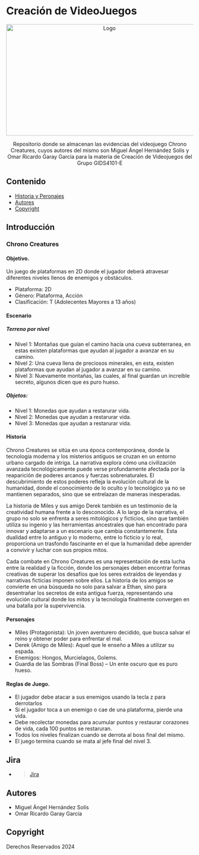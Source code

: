 # Creación de VideoJuegos

<p align="center">
    <img src="https://img.freepik.com/vector-gratis/fondo-controlador-videojuego-futurista-espacio-texto_1017-54730.jpg" alt="Logo" width=540 height=300>

  <p align="center">
    Repositorio donde se almacenan las evidencias del videojuego Chrono Creatures, cuyos autores del mismo son Miguel Ángel Hernández Solís y Omar Ricardo Garay García para la materia de Creación de Videojuegos del Grupo GIDS4101-E
  </p>
</p>

## Contenido

- [Historia y Peronajes](#introducción)
- [Autores](#autores)
- [Copyright](#copyright)

## Introducción

### Chrono Creatures

#### Objetivo.

Un juego de plataformas en 2D donde el jugador deberá atravesar diferentes niveles llenos de enemigos y obstáculos.

- Plataforma: 2D
- Género: Plataforma, Acción
- Clasificación: T (Adolecentes Mayores a 13 años)

#### Escenario

##### Terreno por nivel

- Nivel 1: Montañas que guían el camino hacía una cueva subterranea, en estas existen plataformas que ayudan al jugador a avanzar en su camino.
- Nivel 2: Una cueva llena de preciosos minerales, en esta, existen plataformas que ayudan al jugador a avanzar en su camino.
- Nivel 3: Nuevamente montañas, las cuales, al final guardan un increíble secreto, algunos dicen que es puro hueso.

##### Objetos:

- Nivel 1: Monedas que ayudan a restarurar vida.
- Nivel 2: Monedas que ayudan a restarurar vida.
- Nivel 3: Monedas que ayudan a restarurar vida.

#### Historia

Chrono Creatures se sitúa en una época contemporánea, donde la tecnología moderna y los misterios antiguos se cruzan en un entorno urbano cargado de intriga. La narrativa explora cómo una civilización avanzada tecnológicamente puede verse profundamente afectada por la reaparición de poderes arcanos y fuerzas sobrenaturales. El descubrimiento de estos poderes refleja la evolución cultural de la humanidad, donde el conocimiento de lo oculto y lo tecnológico ya no se mantienen separados, sino que se entrelazan de maneras inesperadas.

La historia de Miles y sus amigo Derek también es un testimonio de la creatividad humana frente a lo desconocido. A lo largo de la narrativa, el grupo no solo se enfrenta a seres mitológicos y ficticios, sino que también utiliza su ingenio y las herramientas ancestrales que han encontrado para innovar y adaptarse a un escenario que cambia constantemente. Esta dualidad entre lo antiguo y lo moderno, entre lo ficticio y lo real, proporciona un trasfondo fascinante en el que la humanidad debe aprender a convivir y luchar con sus propios mitos.

Cada combate en Chrono Creatures es una representación de esta lucha entre la realidad y la ficción, donde los personajes deben encontrar formas creativas de superar los desafíos que los seres extraídos de leyendas y narrativas ficticias imponen sobre ellos. La historia de los amigos se convierte en una búsqueda no solo para salvar a Ethan, sino para desentrañar los secretos de esta antigua fuerza, representando una evolución cultural donde los mitos y la tecnología finalmente convergen en una batalla por la supervivencia.

#### Personajes

- Miles (Protagonista): Un joven aventurero decidido, que busca salvar el reino y obtener poder para enfrentar el mal.
- Derek (Amigo de Miles): Aquel que le enseño a Miles a utilizar su espada.
- Enemigos: Hongos, Murcielagos, Golems.
- Guardia de las Sombras (Final Boss) – Un ente oscuro que es puro hueso.

#### Reglas de Juego.

- El jugador debe atacar a sus enemigos usando la tecla z para derrotarlos
- Si el jugador toca a un enemigo o cae de una plataforma, pierde una vida.
- Debe recolectar monedas para acumular puntos y restaurar corazones de vida, cada 100 puntos se restaruran.
- Todos los niveles finalizan cuando se derrota al boss final del mismo.
- El juego termina cuando se mata al jefe final del nivel 3.

## Jira

* > [Jira](https://youtu.be/H2X9XDbaF-U)

## Autores

* Miguel Ángel Hernández Solís
* Omar Ricardo Garay García

## Copyright

Derechos Reservados 2024

